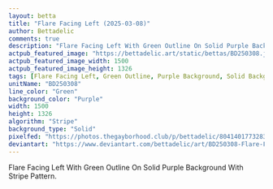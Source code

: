```yaml
---
layout: betta
title: "Flare Facing Left (2025-03-08)"
author: Bettadelic
comments: true
description: "Flare Facing Left With Green Outline On Solid Purple Background With Stripe Pattern."
actpub_featured_image: "https://bettadelic.art/static/bettas/BD250308.jpg"
actpub_featured_image_width: 1500
actpub_featured_image_height: 1326
tags: [Flare Facing Left, Green Outline, Purple Background, Solid Background Pattern, Stripe Pattern, March 2025]
unitName: "BD250308"
line_color: "Green"
background_color: "Purple"
width: 1500
height: 1326
algorithm: "Stripe"
background_type: "Solid"
pixelfed: "https://photos.thegayborhood.club/p/bettadelic/804140177328317812"
deviantart: "https://www.deviantart.com/bettadelic/art/BD250308-Flare-Facing-Left-2025-03-08-1168567597"
---
```


Flare Facing Left With Green Outline On Solid Purple Background With Stripe Pattern.

